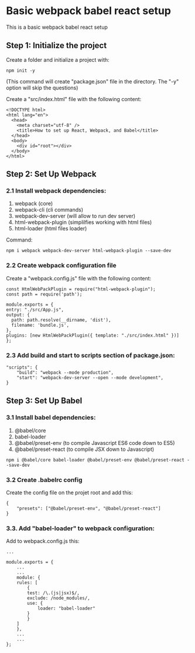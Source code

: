 # Basic webpack babel react setup

This is a basic webpack babel react setup

## Step 1: Initialize the project

Create a folder and initialize a project with:

```
npm init -y
```

(This command will create "package.json" file in the directory. The "-y" option will skip the questions)

Create a "src/index.html" file with the following content:

```
<!DOCTYPE html>
<html lang="en">
  <head>
    <meta charset="utf-8" />
    <title>How to set up React, Webpack, and Babel</title>
  </head>
  <body>
    <div id="root"></div>
  </body>
</html>
```

## Step 2: Set Up Webpack

### 2.1 Install webpack dependencies:

1. webpack (core)
2. webpack-cli (cli commands)
3. webpack-dev-server (will allow to run dev server)
4. html-webpack-plugin (simplilfies working with html files)
5. html-loader (html files loader)

Command:

```
npm i webpack webpack-dev-server html-webpack-plugin --save-dev
```

### 2.2 Create webpack configuration file

Create a "webpack.config.js" file with the following content:

```
const HtmlWebPackPlugin = require("html-webpack-plugin");
const path = require('path');

module.exports = {
entry: "./src/App.js",
output: {
  path: path.resolve(__dirname, 'dist'),
  filename: 'bundle.js',
},
plugins: [new HtmlWebPackPlugin({ template: "./src/index.html" })]
};
```

### 2.3 Add build and start to scripts section of package.json:

```
"scripts": {
    "build": "webpack --mode production",
    "start": "webpack-dev-server --open --mode development",
}
```

## Step 3: Set Up Babel

### 3.1 Install babel dependencies:

1. @babel/core
2. babel-loader
3. @babel/preset-env (to compile Javascript ES6 code down to ES5)
4. @babel/preset-react (to compile JSX down to Javascript)

```
npm i @babel/core babel-loader @babel/preset-env @babel/preset-react --save-dev
```

### 3.2 Create .babelrc config

Create the config file on the projet root and add this:

```
{
    "presets": ["@babel/preset-env", "@babel/preset-react"]
}
```

### 3.3. Add "babel-loader" to webpack configuration:

Add to webpack.config.js this:

```
...

module.exports = {
    ...
    ...
    module: {
    rules: [
        {
        test: /\.(js|jsx)$/,
        exclude: /node_modules/,
        use: {
            loader: "babel-loader"
        }
        }
    ]
    },
    ...
    ...
};
```
